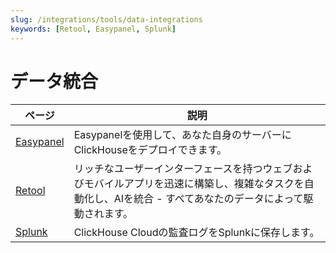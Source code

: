 ```yaml
---
slug: /integrations/tools/data-integrations
keywords: [Retool, Easypanel, Splunk]
---
```


# データ統合

| ページ      | 説明                                                                                                                      |
|-----------|---------------------------------------------------------------------------------------------------------------------------|
| [Easypanel](/integrations/easypanel) | Easypanelを使用して、あなた自身のサーバーにClickHouseをデプロイできます。                                                                    |
| [Retool](/integrations/retool)    | リッチなユーザーインターフェースを持つウェブおよびモバイルアプリを迅速に構築し、複雑なタスクを自動化し、AIを統合 - すべてあなたのデータによって駆動されます。 |
| [Splunk](/integrations/audit-splunk)     | ClickHouse Cloudの監査ログをSplunkに保存します。                                                                                  |
